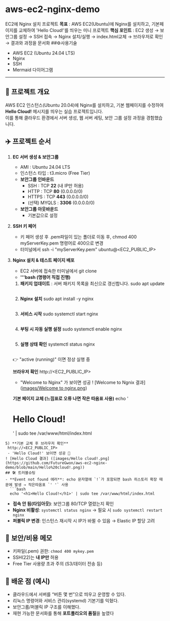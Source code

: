# aws-ec2-nginx-demo
EC2에 Nginx 설치 프로젝트
**목표** : AWS EC2(Ubuntu)에 Nginx를 설치하고, 기본페이지를 교체하여 'Hello Cloud!'를 띄우는 미니 프로젝트 
**핵심 포인트** : EC2 생성 → 보안그룹 설정 → SSH 접속 → Nginx 설치/실행 → index.html교체 → 브라우저로 확인 → 결과와 과정을 문서화 
##⚙️사용기술 
- AWS EC2 (Ubuntu 24.04 LTS)
- Nginx
- SSH
- Mermaid 다이어그램
---
## 📖 프로젝트 개요
AWS EC2 인스턴스(Ubuntu 20.04)에 Nginx를 설치하고, 기본 웹페이지를 수정하여  
**Hello Cloud!** 메시지를 띄우는 실습 프로젝트입니다.  
이를 통해 클라우드 환경에서 서버 생성, 웹 서버 세팅, 보안 그룹 설정 과정을 경험했습니다.

## ✈️ 프로젝트 순서
1) **EC 서버 생성 & 보안그룹**
   - AMI : Ubuntu 24.04 LTS
   - 인스턴스 타입 : t3.micro (Free Tier) 
   - **보안그룹 인바운드**
     - SSH : TCP **22** (내 IP만 허용)
     - HTTP : TCP **80** (0.0.0.0/0)
     - HTTPS : TCP **443** (0.0.0.0/0)
     - (선택) MYQLS : **3306** (0.0.0.0/0)
   - **보안그룹 아웃바운드**
     - 기본값으로 설정

2) **SSH 키 페어**
     - 키 페어 생성 후 .pem파일이 있는 폴더로 이동 후, chmod 400 myServerKey.pem 명령어로 400으로 변경
     - 터미널에서 ssh -i "myServerKey.pem" ubuntu@<EC2_PUBLIC_IP>

3) **Nginx 설치 & 테스트 페이지 배포**
   - EC2 서버에 접속한 터미널에서 git clone 
   - **'''bash (명령어 직접 진행)**
   1. **패키지 업데이트** : 서버 패키지 목록을 최신으로 갱신합니다. 
      sudo apt update
      ```
   3. **Nginx 설치**
      sudo apt install -y nginx
      ```
   5. **서비스 시작**
      sudo systemctl start nginx
      ```
   7. **부팅 시 자동 실행 설정**
      sudo systemctl enable nginx
      ```
   9. **실행 상태 확인**
      systemctl status nginx
      ```
   👉 "active (running)" 이면 정상 실행 중

   **브라우저 확인**
     http://<EC2_PUBLIC_IP>
     - "Welcome to Nginx" 가 보이면 성공
! [Welcome to Ngnix 결과] ([images/Welcome to nginx.png](https://github.com/FutureGwon/aws-ec2-nginx-demo/blob/main/Welcome%20to%20nginx.png))
    
      **기본 페이지 교체 (느낌표로 오류 나면 작은 따옴표 사용)**
echo '<h1>Hello Cloud!</h1>' | sudo tee /var/www/html/index.html
```
5) **기본 교체 후 브라우저 확인**
 http://<EC2_PUBLIC_IP>
 - 'Hello Cloud!' 보이면 성공 🎊
! [Hello Cloud 결과] ([images/Hello cloud!.png](https://github.com/FutureGwon/aws-ec2-nginx-demo/blob/main/Hello%20cloud!.png))
## 🛠️ 트러블슈팅
- **Event not found 에러**: echo 문자열에 `!`가 포함되면 bash 히스토리 확장 때문에 발생 → 작은따옴표 `' '` 사용
  ```bash
  echo '<h1>Hello Cloud!</h1>' | sudo tee /var/www/html/index.html
  ```
- **접속 안 됨(타임아웃)**: 보안그룹 80/TCP 열렸는지 확인
- **Nginx 비활성**: `systemctl status nginx` → 필요 시 `sudo systemctl restart nginx`
- **퍼블릭 IP 변경**: 인스턴스 재시작 시 IP가 바뀔 수 있음 → Elastic IP 할당 고려

## 🔐 보안/비용 메모
- 키파일(.pem) 권한: `chmod 400 mykey.pem`
- SSH(22)는 **내 IP만** 허용
- Free Tier 사용량 초과 주의 (S3/데이터 전송 등)

## 📝 배운 점 (예시)
- 클라우드에서 서버를 “버튼 몇 번”으로 띄우고 운영할 수 있다.
- 리눅스 명령어와 서비스 관리(systemd) 기본기를 익혔다.
- 보안그룹/퍼블릭 IP 구조를 이해했다.
- 재현 가능한 문서화를 통해 **포트폴리오의 품질**을 높였다
